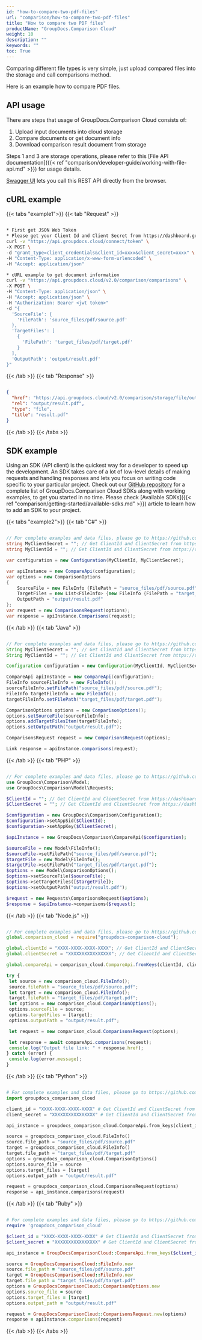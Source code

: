 ```yaml
---
id: "how-to-compare-two-pdf-files"
url: "comparison/how-to-compare-two-pdf-files"
title: "How to compare two PDF files"
productName: "GroupDocs.Comparison Cloud"
weight: 10
description: ""
keywords: ""
toc: True
---
```


Comparing different file types is very simple, just upload compared files into the storage and call comparisons method.

 Here is an example how to compare PDF files.

## API usage

There are steps that usage of GroupDocs.Comparison Cloud consists of:

1. Upload input documents into cloud storage
1. Compare documents or get document info
1. Download comparison result document from storage

Steps 1 and 3 are storage operations, please refer to this [File API documentation]({{< ref "comparison/developer-guide/working-with-file-api.md" >}}) for usage details.

[Swagger UI](https://apireference.groupdocs.cloud/comparison/) lets you call this REST API directly from the browser.

## cURL example

{{< tabs "example1">}} {{< tab "Request" >}}

```bash

* First get JSON Web Token
* Please get your Client Id and Client Secret from https://dashboard.groupdocs.cloud/applications. Kindly place Client Id in "client_id" and Client Secret in "client_secret" argument.
curl -v "https://api.groupdocs.cloud/connect/token" \
-X POST \
-d "grant_type=client_credentials&client_id=xxxx&client_secret=xxxx" \
-H "Content-Type: application/x-www-form-urlencoded" \
-H "Accept: application/json"

* cURL example to get document information
curl -v "https://api.groupdocs.cloud/v2.0/comparison/comparisons" \
-X POST \
-H "Content-Type: application/json" \
-H "Accept: application/json" \
-H "Authorization: Bearer <jwt token>"
-d "{
  'SourceFile': {
    'FilePath': 'source_files/pdf/source.pdf'
  },
  'TargetFiles': [
    {
      'FilePath': 'target_files/pdf/target.pdf'
    }
  ],
  'OutputPath': 'output/result.pdf'
}"

```

{{< /tab >}} {{< tab "Response" >}}

```json

{
  "href": "https://api.groupdocs.cloud/v2.0/comparison/storage/file/output/result.pdf",
  "rel": "output/result.pdf",
  "type": "file",
  "title": "result.pdf"
}
```
{{< /tab >}} {{< /tabs >}}

## SDK example

Using an SDK (API client) is the quickest way for a developer to speed up the development. An SDK takes care of a lot of low-level details of making requests and handling responses and lets you focus on writing code specific to your particular project. Check out our [GitHub repository](https://github.com/groupdocs-comparison-cloud) for a complete list of GroupDocs.Comparison Cloud SDKs along with working examples, to get you started in no time. Please check [Available SDKs]({{< ref "comparison/getting-started/available-sdks.md" >}}) article to learn how to add an SDK to your project.

{{< tabs "example2">}} {{< tab "C#" >}}

```csharp

// For complete examples and data files, please go to https://github.com/groupdocs-comparison-cloud/groupdocs-comparison-cloud-dotnet-samples
string MyClientSecret = ""; // Get ClientId and ClientSecret from https://dashboard.groupdocs.cloud
string MyClientId = ""; // Get ClientId and ClientSecret from https://dashboard.groupdocs.cloud

var configuration = new Configuration(MyClientId, MyClientSecret);

var apiInstance = new CompareApi(configuration);
var options = new ComparisonOptions
{
    SourceFile = new FileInfo {FilePath = "source_files/pdf/source.pdf"},
    TargetFiles = new List<FileInfo> {new FileInfo {FilePath = "target_files/pdf/target.pdf"}},
    OutputPath = "output/result.pdf"
};
var request = new ComparisonsRequest(options);
var response = apiInstance.Comparisons(request);

```

{{< /tab >}} {{< tab "Java" >}}

```Java

// For complete examples and data files, please go to https://github.com/groupdocs-comparison-cloud/groupdocs-comparison-cloud-java-samples
String MyClientSecret = ""; // Get ClientId and ClientSecret from https://dashboard.groupdocs.cloud
String MyClientId = ""; // Get ClientId and ClientSecret from https://dashboard.groupdocs.cloud

Configuration configuration = new Configuration(MyClientId, MyClientSecret);

CompareApi apiInstance = new CompareApi(configuration);
FileInfo sourceFileInfo = new FileInfo();
sourceFileInfo.setFilePath("source_files/pdf/source.pdf");
FileInfo targetFileInfo = new FileInfo();
targetFileInfo.setFilePath("target_files/pdf/target.pdf");

ComparisonOptions options = new ComparisonOptions();
options.setSourceFile(sourceFileInfo);
options.addTargetFilesItem(targetFileInfo);
options.setOutputPath("output/result.pdf");

ComparisonsRequest request = new ComparisonsRequest(options);

Link response = apiInstance.comparisons(request);

```

{{< /tab >}} {{< tab "PHP" >}}

```php

// For complete examples and data files, please go to https://github.com/groupdocs-comparison-cloud/groupdocs-comparison-cloud-php-samples
use GroupDocs\Comparison\Model;
use GroupDocs\Comparison\Model\Requests;

$ClientId = ""; // Get ClientId and ClientSecret from https://dashboard.groupdocs.cloud
$ClientSecret = ""; // Get ClientId and ClientSecret from https://dashboard.groupdocs.cloud

$configuration = new GroupDocs\Comparison\Configuration();
$configuration->setAppSid($ClientId);
$configuration->setAppKey($ClientSecret);

$apiInstance = new GroupDocs\Comparison\CompareApi($configuration);

$sourceFile = new Model\FileInfo();
$sourceFile->setFilePath("source_files/pdf/source.pdf");
$targetFile = new Model\FileInfo();
$targetFile->setFilePath("target_files/pdf/target.pdf");
$options = new Model\ComparisonOptions();
$options->setSourceFile($sourceFile);
$options->setTargetFiles([$targetFile]);
$options->setOutputPath("output/result.pdf");

$request = new Requests\ComparisonsRequest($options);
$response = $apiInstance->comparisons($request);

```

{{< /tab >}} {{< tab "Node.js" >}}

```javascript

// For complete examples and data files, please go to https://github.com/groupdocs-comparison-cloud/groupdocs-comparison-cloud-node-samples
global.comparison_cloud = require("groupdocs-comparison-cloud");

global.clientId = "XXXX-XXXX-XXXX-XXXX"; // Get ClientId and ClientSecret from https://dashboard.groupdocs.cloud
global.clientSecret = "XXXXXXXXXXXXXXXX"; // Get ClientId and ClientSecret from https://dashboard.groupdocs.cloud

global.compareApi = comparison_cloud.CompareApi.fromKeys(clientId, clientSecret);

try {
 let source = new comparison_cloud.FileInfo();
 source.filePath = "source_files/pdf/source.pdf";
 let target = new comparison_cloud.FileInfo();
 target.filePath = "target_files/pdf/target.pdf";
 let options = new comparison_cloud.ComparisonOptions();
 options.sourceFile = source;
 options.targetFiles = [target];
 options.outputPath = "output/result.pdf";

 let request = new comparison_cloud.ComparisonsRequest(options);  

 let response = await compareApi.comparisons(request);
 console.log("Output file link: " + response.href); 
} catch (error) {
 console.log(error.message);
} 

```

{{< /tab >}} {{< tab "Python" >}}

```python

# For complete examples and data files, please go to https://github.com/groupdocs-comparison-cloud/groupdocs-comparison-cloud-python-samples
import groupdocs_comparison_cloud

client_id = "XXXX-XXXX-XXXX-XXXX" # Get ClientId and ClientSecret from https://dashboard.groupdocs.cloud
client_secret = "XXXXXXXXXXXXXXXX" # Get ClientId and ClientSecret from https://dashboard.groupdocs.cloud

api_instance = groupdocs_comparison_cloud.CompareApi.from_keys(client_id, client_secret)

source = groupdocs_comparison_cloud.FileInfo()
source.file_path = "source_files/pdf/source.pdf"
target = groupdocs_comparison_cloud.FileInfo()
target.file_path = "target_files/pdf/target.pdf"
options = groupdocs_comparison_cloud.ComparisonOptions()
options.source_file = source
options.target_files = [target]
options.output_path = "output/result.pdf"

request = groupdocs_comparison_cloud.ComparisonsRequest(options)
response = api_instance.comparisons(request)

```

{{< /tab >}} {{< tab "Ruby" >}}

```ruby

# For complete examples and data files, please go to https://github.com/groupdocs-comparison-cloud/groupdocs-comparison-cloud-ruby-samples
require 'groupdocs_comparison_cloud'

$client_id = "XXXX-XXXX-XXXX-XXXX" # Get ClientId and ClientSecret from https://dashboard.groupdocs.cloud
$client_secret = "XXXXXXXXXXXXXXXX" # Get ClientId and ClientSecret from https://dashboard.groupdocs.cloud

api_instance = GroupDocsComparisonCloud::CompareApi.from_keys($client_id, $client_secret)

source = GroupDocsComparisonCloud::FileInfo.new
source.file_path = "source_files/pdf/source.pdf"
target = GroupDocsComparisonCloud::FileInfo.new
target.file_path = "target_files/pdf/target.pdf"
options = GroupDocsComparisonCloud::ComparisonOptions.new
options.source_file = source
options.target_files = [target]
options.output_path = "output/result.pdf"

request = GroupDocsComparisonCloud::ComparisonsRequest.new(options)
response = apiInstance.comparisons(request)

```

{{< /tab >}} {{< /tabs >}}
